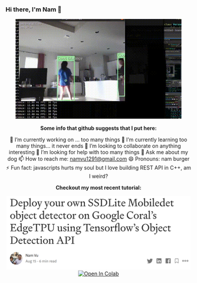 ### Hi there, I'm Nam 👋

<div align="center">
    <img src="https://github.com/Namburger/social-distancing-violator-detector/blob/master/assets/sdv_ssdlite_mobiledet_resized.gif" width="450">

**Some info that github suggests that I put here:**

🔭 I’m currently working on ... too many things
🌱 I’m currently learning too many things... it never ends
👯 I’m looking to collaborate on anything interesting
🤔 I’m looking for help with too many things
💬 Ask me about my dog
📫 How to reach me: namvu1291@gmail.com
😄 Pronouns: nam burger
⚡ Fun fact: javascripts hurts my soul but I love building REST API in C++, am I weird?

**Checkout my most recent tutorial:**

[<img width="500" src="https://github.com/Namburger/edgetpu-ssdlite-mobiledet-retrain/blob/master/assets/medium.png">](https://medium.com/@namvu1291/deploy-your-own-ssdlite-mobiledet-object-detector-on-google-corals-edgetpu-using-tensorflow-s-f41f1e3360c8)
[![Open In Colab](https://colab.research.google.com/assets/colab-badge.svg)](https://colab.research.google.com/github/Namburger/edgetpu-ssdlite-mobiledet-retrain/blob/master/ssdlite_mobiledet_transfer_learning_cat_vs_dog.ipynb)
</div>
